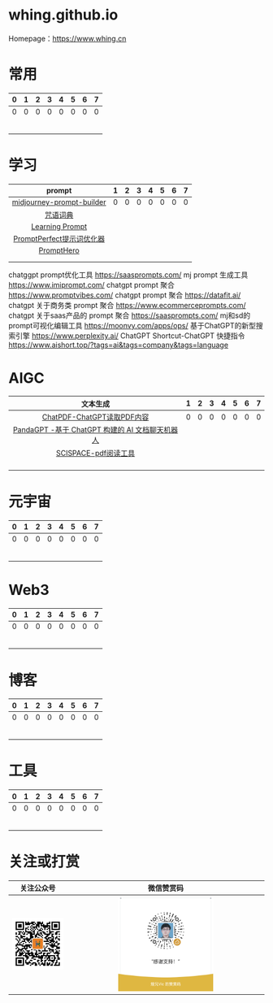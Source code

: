 # whing.github.io

Homepage：https://www.whing.cn

# 常用
| 0  | 1  |  2 |  3 | 4  |  5 |  6 |  7 |
| :------------: | :------------: | :------------: | :------------: | :------------: | :------------: | :------------: | :------------: |
| 0  |  0 | 0  |  0 |  0 | 0  | 0  |  0 |
|   |   |   |   |   |   |   |   |
|   |   |   |   |   |   |   |   |
|   |   |   |   |   |   |   |   |
|   |   |   |   |   |   |   |   |
|   |   |   |   |   |   |   |   |
|   |   |   |   |   |   |   |   |

# 学习
| prompt  | 1  |  2 |  3 | 4  |  5 |  6 |  7 |
| :------------: | :------------: | :------------: | :------------: | :------------: | :------------: | :------------: | :------------: |
| [midjourney-prompt-builder](https://promptomania.com/midjourney-prompt-builder/)  |  0 | 0  |  0 |  0 | 0  | 0  |  0 |
| [咒语词典](http://tag.zoos.life/)  |   |   |   |   |   |   |   |
| [Learning Prompt](https://learningprompt.wiki/)  |   |   |   |   |   |   |   |
| [PromptPerfect提示词优化器](https://promptperfect.jinaai.cn/)  |   |   |   |   |   |   |   |
| [PromptHero](https://prompthero.com/)  |   |   |   |   |   |   |   |
| []()  |   |   |   |   |   |   |   |
| []()  |   |   |   |   |   |   |   |

chatggpt prompt优化工具
https://saasprompts.com/
mj prompt 生成工具
https://www.imiprompt.com/
chatgpt prompt 聚合
https://www.promptvibes.com/
chatgpt prompt 聚合
https://datafit.ai/
chatgpt 关于商务类 prompt 聚合
https://www.ecommerceprompts.com/
chatgpt 关于saas产品的 prompt 聚合
https://saasprompts.com/
mj和sd的prompt可视化编辑工具
https://moonvy.com/apps/ops/
基于ChatGPT的新型搜索引擎
https://www.perplexity.ai/ 
ChatGPT Shortcut-ChatGPT 快捷指令
https://www.aishort.top/?tags=ai&tags=company&tags=language

# AIGC
| 文本生成  | 1  |  2 |  3 | 4  |  5 |  6 |  7 |
| :------------: | :------------: | :------------: | :------------: | :------------: | :------------: | :------------: | :------------: |
| [ChatPDF-ChatGPT读取PDF内容](https://www.chatpdf.com)  |  0 | 0  |  0 |  0 | 0  | 0  |  0 |
| [PandaGPT -基于 ChatGPT 构建的 AI 文档聊天机器人](https://www.pandagpt.io/)  |   |   |   |   |   |   |   |
| [SCISPACE-pdf阅读工具](https://typeset.io/)  |   |   |   |   |   |   |   |
|   |   |   |   |   |   |   |   |
|   |   |   |   |   |   |   |   |
|   |   |   |   |   |   |   |   |
|   |   |   |   |   |   |   |   |

# 元宇宙
| 0  | 1  |  2 |  3 | 4  |  5 |  6 |  7 |
| :------------: | :------------: | :------------: | :------------: | :------------: | :------------: | :------------: | :------------: |
| 0  |  0 | 0  |  0 |  0 | 0  | 0  |  0 |
|   |   |   |   |   |   |   |   |
|   |   |   |   |   |   |   |   |
|   |   |   |   |   |   |   |   |
|   |   |   |   |   |   |   |   |
|   |   |   |   |   |   |   |   |
|   |   |   |   |   |   |   |   |

# Web3
| 0  | 1  |  2 |  3 | 4  |  5 |  6 |  7 |
| :------------: | :------------: | :------------: | :------------: | :------------: | :------------: | :------------: | :------------: |
| 0  |  0 | 0  |  0 |  0 | 0  | 0  |  0 |
|   |   |   |   |   |   |   |   |
|   |   |   |   |   |   |   |   |
|   |   |   |   |   |   |   |   |
|   |   |   |   |   |   |   |   |
|   |   |   |   |   |   |   |   |
|   |   |   |   |   |   |   |   |

# 博客
| 0  | 1  |  2 |  3 | 4  |  5 |  6 |  7 |
| :------------: | :------------: | :------------: | :------------: | :------------: | :------------: | :------------: | :------------: |
| 0  |  0 | 0  |  0 |  0 | 0  | 0  |  0 |
|   |   |   |   |   |   |   |   |
|   |   |   |   |   |   |   |   |
|   |   |   |   |   |   |   |   |
|   |   |   |   |   |   |   |   |
|   |   |   |   |   |   |   |   |
|   |   |   |   |   |   |   |   |

# 工具
| 0  | 1  |  2 |  3 | 4  |  5 |  6 |  7 |
| :------------: | :------------: | :------------: | :------------: | :------------: | :------------: | :------------: | :------------: |
| 0  |  0 | 0  |  0 |  0 | 0  | 0  |  0 |
|   |   |   |   |   |   |   |   |
|   |   |   |   |   |   |   |   |
|   |   |   |   |   |   |   |   |
|   |   |   |   |   |   |   |   |
|   |   |   |   |   |   |   |   |
|   |   |   |   |   |   |   |   |

# 关注或打赏
<!-- ![关注](static/img/qrcode_for_gh_23dfcfca7f91_258.jpg) -->
<!-- ![打赏](static/img/WeChatAppreciationCode.png) -->
<!-- <img src="static/img/WeChatAppreciationCode.png" alt="打赏" width="25%" /> -->
| 关注公众号  | 微信赞赏码  |
| :------------: | :------------: | 
| ![关注](static/img/qrcode_for_gh_23dfcfca7f91_258.jpg)  |  <img src="static/img/WeChatAppreciationCode.png" alt="打赏" width="50%" /> |


